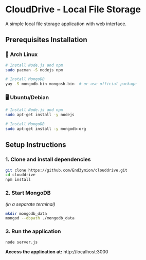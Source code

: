 # CloudDrive - Local File Storage

A simple local file storage application with web interface.

## Prerequisites Installation

### 🐧 Arch Linux

```bash
# Install Node.js and npm
sudo pacman -S nodejs npm

# Install MongoDB
yay -S mongodb-bin mongosh-bin  # or use official package
```

### 🖥️ Ubuntu/Debian

```bash
# Install Node.js and npm
sudo apt-get install -y nodejs

# Install MongoDB
sudo apt-get install -y mongodb-org
```

## Setup Instructions

### 1. Clone and install dependencies

```bash
git clone https://github.com/End3ymion/clouddrive.git
cd clouddrive
npm install
```

### 2. Start MongoDB
*(in a separate terminal)*

```bash
mkdir mongodb_data
mongod --dbpath ./mongodb_data
```

### 3. Run the application

```bash
node server.js
```

**Access the application at:** http://localhost:3000


